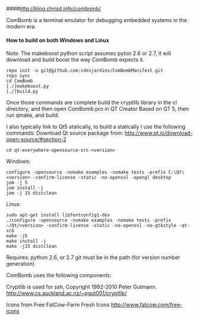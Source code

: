 ####http://blog.chrisd.info/combomb/

ComBomb is a terminal emulator for debugging embedded systems in the modern era.

#### How to build on both Windows and Linux

Note: The makeboost python script assumes pyton 2.6 or 2.7, it will download and build boost the way ComBomb expects it.
```
repo init -u git@github.com:cdesjardins/ComBombManifest.git
repo sync
cd ComBomb
[./]makeboost.py
[./]build.py
```

Once those commands are complete build the cryptlib library in the cl directory, and then open ComBomb.pro in QT Creator Based on QT 5, then run qmake, and build.

I also typically link to Qt5 statically, to build a statically I use the following commands:
Download Qt source package from: http://www.qt.io/download-open-source/#section-2

```
cd qt-everywhere-opensource-src-<version>
```

Windows:
```
configure -opensource -nomake examples -nomake tests -prefix C:\Qt\<version> -confirm-license -static -no-openssl -opengl desktop
jom -j 5
jom install -j
jom -j 15 distclean
```

Linux:
```
sudo apt-get install libfontconfig1-dev
./configure -opensource -nomake examples -nomake tests -prefix ~/Qt/<version> -confirm-license -static -no-openssl -no-gtkstyle -qt-xcb
make -j5
make install -j
make -j15 distclean
```

Requires:
python 2.6, or 2.7
git must be in the path (for version number generation)

ComBomb uses the following components:

Cryptlib is used for ssh, Copyright 1992-2010 Peter Gutmann.
http://www.cs.auckland.ac.nz/~pgut001/cryptlib/

Icons from Free FatCow-Farm Fresh Icons
http://www.fatcow.com/free-icons

